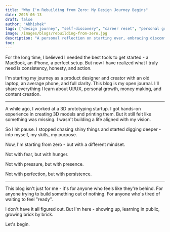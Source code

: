 ```yaml
---
title: "Why I'm Rebuilding from Zero: My Design Journey Begins"
date: 2025-06-13
draft: false
author: "Abhishek"
tags: ["design journey", "self-discovery", "career reset", "personal growth", "creativity", "life lessons", "starting out"]
image: /images/blogs/rebuilding-from-zero.jpg
description: "A personal reflection on starting over, embracing discomfort, and choosing the uncertain road of creativity, design, and reinvention."
toc: 
---
```


For the long time, I believed I needed the best tools to get started - a MacBook, an iPhone, a perfect setup. But now I have realized what I truly need is consistency, honesty, and action.

I'm starting my journey as a product designer and creator with an old laptop, an average phone, and full clarity. This blog is my open journal. I'll share everything I learn about UI/UX, personal growth, money making, and content creation.

---

A while ago, I worked at a 3D prototyping startup. I got hands-on experience in creating 3D models and printing them. But it still felt like something was missing. I wasn't building a life aligned with my vision.

So I hit pause. I stopped chasing shiny things and started digging deeper - into myself, my skills, my purpose.

Now, I'm starting from zero - but with a different mindset.

Not with fear, but with hunger.

Not with pressure, but with presence.

Not with perfection, but with persistence.

---

This blog isn't just for me - it's for anyone who feels like they're behind. For anyone trying to build something out of nothing. For anyone who's tired of waiting to feel "ready".

I don't have it all figured out. But I'm here - showing up, learning in public, growing brick by brick.

Let's begin. <i class="fas fa-rocket"></i>

